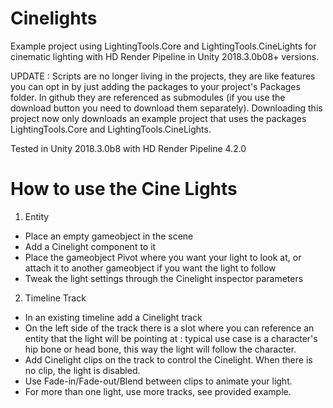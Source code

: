 # Cinelights
Example project using LightingTools.Core and LightingTools.CineLights for cinematic lighting with HD Render Pipeline in Unity 2018.3.0b08+ versions.

UPDATE :
Scripts are no longer living in the projects, they are like features you can opt in by just adding the packages to your project's Packages folder.
In github they are referenced as submodules (if you use the download button you need to download them separately).
Downloading this project now only downloads an example project that uses the packages LightingTools.Core and LightingTools.CineLights.

Tested in Unity 2018.3.0b8 with HD Render Pipeline 4.2.0

# How to use the Cine Lights

1. Entity

- Place an empty gameobject in the scene
- Add a Cinelight component to it
- Place the gameobject Pivot where you want your light to look at, or attach it to another gameobject if you want the light to follow
- Tweak the light settings through the Cinelight inspector parameters

2. Timeline Track

- In an existing timeline add a Cinelight track
- On the left side of the track there is a slot where you can reference an entity that the light will be pointing at : typical use case is a character's hip bone or head bone, this way the light will follow the character.
- Add Cinelight clips on the track to control the Cinelight. When there is no clip, the light is disabled.
- Use Fade-in/Fade-out/Blend between clips to animate your light.
- For more than one light, use more tracks, see provided example.

